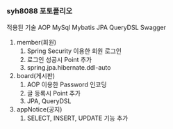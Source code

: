 
### syh8088 포토폴리오

적용된 기술
AOP
MySql
Mybatis
JPA
QueryDSL
Swagger

1. member(회원)
    1. Spring Security 이용한 회원 로그인
    2. 로그인 성공시 Point 추가
    3. spring.jpa.hibernate.ddl-auto
2. board(게시판)
    1. AOP 이용한 Password 인코딩
    2. 글 등록시 Point 추가
    3. JPA, QueryDSL
3. appNotice(공지)
    1. SELECT, INSERT, UPDATE 기능 추가
